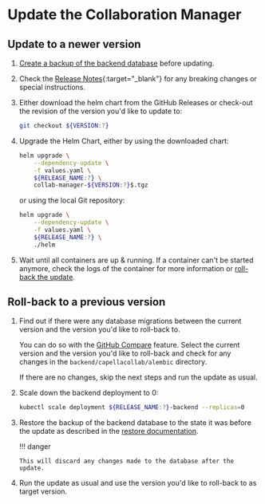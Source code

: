 <!--
 ~ SPDX-FileCopyrightText: Copyright DB InfraGO AG and contributors
 ~ SPDX-License-Identifier: Apache-2.0
 -->

# Update the Collaboration Manager

## Update to a newer version

1. [Create a backup of the backend database](./backup-recovery.md#create-backup)
   before updating.
1. Check the
   [Release Notes](https://github.com/DSD-DBS/capella-collab-manager/releases){:target="\_blank"}
   for any breaking changes or special instructions.
1. Either download the helm chart from the GitHub Releases or check-out the
   revision of the version you'd like to update to:

    ```zsh
    git checkout ${VERSION:?}
    ```

1. Upgrade the Helm Chart, either by using the downloaded chart:

    ```zsh
    helm upgrade \
        --dependency-update \
        -f values.yaml \
        ${RELEASE_NAME:?} \
        collab-manager-${VERSION:?}$.tgz
    ```

    or using the local Git repository:

    ```zsh
    helm upgrade \
        --dependency-update \
        -f values.yaml \
        ${RELEASE_NAME:?} \
        ./helm
    ```

1. Wait until all containers are up & running. If a container can't be started
   anymore, check the logs of the container for more information or
   [roll-back the update](#roll-back-to-a-previous-version).

## Roll-back to a previous version

1.  Find out if there were any database migrations between the current version
    and the version you'd like to roll-back to.

    You can do so with the
    [GitHub Compare](https://github.com/DSD-DBS/capella-collab-manager/compare)
    feature. Select the current version and the version you'd like to roll-back
    and check for any changes in the `backend/capellacollab/alembic` directory.

    If there are no changes, skip the next steps and run the update as usual.

1.  Scale down the backend deployment to 0:

    ```zsh
    kubectl scale deployment ${RELEASE_NAME:?}-backend --replicas=0
    ```

1.  Restore the backup of the backend database to the state it was before the
    update as described in the
    [restore documentation](./backup-recovery.md#restore-backup).

    !!! danger

        This will discard any changes made to the database after the update.

1.  Run the update as usual and use the version you'd like to roll-back to as
    target version.
